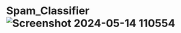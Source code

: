 # Spam_Classifier![Screenshot 2024-05-14 110554](https://github.com/aloksingh09/Spam_Classifier/assets/88611199/92ab10a6-8e08-4b5a-a280-8f5ca0156317)
